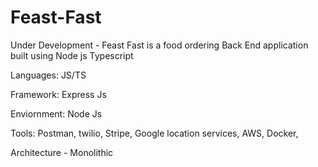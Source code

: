 # Feast-Fast
Under Development - Feast Fast is a food ordering Back End application built using Node js Typescript

Languages: JS/TS

Framework: Express Js

Enviornment: Node Js

Tools: Postman, twilio, Stripe, Google location services, AWS, Docker, 

Architecture - Monolithic